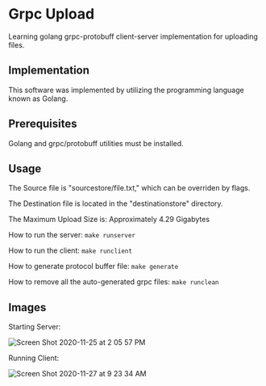 # Grpc Upload
Learning golang grpc-protobuff client-server implementation for uploading files.

## Implementation
This software was implemented by utilizing the programming language known as Golang.

## Prerequisites
Golang and grpc/protobuff utilities must be installed.

## Usage
The Source file is "sourcestore/file.txt," which can be overriden by flags.

The Destination file is located in the "destinationstore" directory.

The Maximum Upload Size is: Approximately 4.29 Gigabytes

How to run the server: ```make runserver```

How to run the client: ```make runclient```

How to generate protocol buffer file: ```make generate```

How to remove all the auto-generated grpc files: ```make runclean```

## Images
Starting Server:

![Screen Shot 2020-11-25 at 2 05 57 PM](https://user-images.githubusercontent.com/8474410/100286318-72221b80-2f27-11eb-939c-69f7aea08462.png)

Running Client:

![Screen Shot 2020-11-27 at 9 23 34 AM](https://user-images.githubusercontent.com/8474410/100473038-50917300-3092-11eb-87a4-84b29503e806.png)
